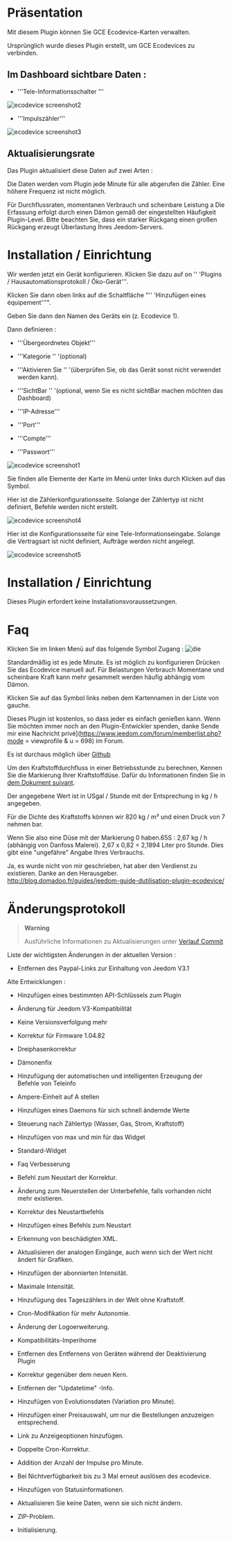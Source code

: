 Präsentation 
============

Mit diesem Plugin können Sie GCE Ecodevice-Karten verwalten.

Ursprünglich wurde dieses Plugin erstellt, um GCE Ecodevices zu verbinden.

Im Dashboard sichtbare Daten : 
-----------------------------------

-   '''Tele-Informationsschalter '''

![ecodevice screenshot2](../images/ecodevice_screenshot2.jpg)

-   '''Impulszähler'''

![ecodevice screenshot3](../images/ecodevice_screenshot3.jpg)

Aktualisierungsrate 
-----------------------------

Das Plugin aktualisiert diese Daten auf zwei Arten :

Die Daten werden vom Plugin jede Minute für alle abgerufen
die Zähler. Eine höhere Frequenz ist nicht möglich.

Für Durchflussraten, momentanen Verbrauch und scheinbare Leistung a
Die Erfassung erfolgt durch einen Dämon gemäß der eingestellten Häufigkeit
Plugin-Level. Bitte beachten Sie, dass ein starker Rückgang einen großen Rückgang erzeugt
Überlastung Ihres Jeedom-Servers.

Installation / Einrichtung 
========================

Wir werden jetzt ein Gerät konfigurieren. Klicken Sie dazu auf
on '' 'Plugins / Hausautomationsprotokoll / Öko-Gerät'''.

Klicken Sie dann oben links auf die Schaltfläche "'' 'Hinzufügen eines
équipement'''".

Geben Sie dann den Namen des Geräts ein (z. Ecodevice 1).

Dann definieren :

-   '''Übergeordnetes Objekt'''

-   '''Kategorie '' '(optional)

-   '''Aktivieren Sie '' '(überprüfen Sie, ob das Gerät sonst nicht verwendet werden kann).

-   '''SichtBar '' '(optional, wenn Sie es nicht sichtBar machen möchten
    das Dashboard)

-   '''IP-Adresse'''

-   '''Port'''

-   '''Compte'''

-   '''Passwort'''

![ecodevice screenshot1](../images/ecodevice_screenshot1.jpg)

Sie finden alle Elemente der Karte im Menü unter
links durch Klicken auf das Symbol.

Hier ist die Zählerkonfigurationsseite. Solange der Zählertyp
ist nicht definiert, Befehle werden nicht erstellt.

![ecodevice screenshot4](../images/ecodevice_screenshot4.jpg)

Hier ist die Konfigurationsseite für eine Tele-Informationseingabe. Solange die
Vertragsart ist nicht definiert, Aufträge werden nicht angelegt.

![ecodevice screenshot5](../images/ecodevice_screenshot5.jpg)

Installation / Einrichtung 
========================

Dieses Plugin erfordert keine Installationsvoraussetzungen.

Faq 
===

Klicken Sie im linken Menü auf das folgende Symbol
Zugang : ![die](../images/acces_sous_indicateur.jpg)

Standardmäßig ist es jede Minute. Es ist möglich zu konfigurieren
Drücken Sie das Ecodevice manuell auf. Für Belastungen Verbrauch
Momentane und scheinbare Kraft kann mehr gesammelt werden
häufig abhängig vom Dämon.

Klicken Sie auf das Symbol links neben dem Kartennamen in der Liste von
gauche.

Dieses Plugin ist kostenlos, so dass jeder es einfach genießen kann. Wenn
Sie möchten immer noch an den Plugin-Entwickler spenden, danke
Sende mir eine Nachricht
privé](https://www.jeedom.com/forum/memberlist.php?mode = viewprofile & u = 698)
im Forum.

Es ist durchaus möglich über
[Github](https://github.com/guenneguezt/plugin-ecodevice)

Um den Kraftstoffdurchfluss in einer Betriebsstunde zu berechnen,
Kennen Sie die Markierung Ihrer Kraftstoffdüse. Dafür du
Informationen finden Sie in [dem Dokument
suivant](http://fr.cd.danfoss.com/PCMPDF/DKBDPD060A204.pdf).

Der angegebene Wert ist in USgal / Stunde mit der Entsprechung in kg / h angegeben.

Für die Dichte des Kraftstoffs können wir 820 kg / m³ und einen Druck von 7 nehmen
bar.

Wenn Sie also eine Düse mit der Markierung 0 haben.65S : 2,67 kg / h (abhängig von
Danfoss Malerei). 2,67 x 0,82 = 2,1894 Liter pro Stunde. Dies gibt eine
"ungefähre" Angabe Ihres Verbrauchs.

Ja, es wurde nicht von mir geschrieben, hat aber den Verdienst zu existieren.
Danke an den Herausgeber.
<http://blog.domadoo.fr/guides/jeedom-guide-dutilisation-plugin-ecodevice/>

Änderungsprotokoll 
=========

> **Warning**
>
> Ausführliche Informationen zu Aktualisierungen unter [Verlauf
> Commit](https://github.com/guenneguezt/plugin-ecodevice/commits/master)

Liste der wichtigsten Änderungen in der aktuellen Version :

-   Entfernen des Paypal-Links zur Einhaltung von Jeedom V3.1

Alte Entwicklungen :

-   Hinzufügen eines bestimmten API-Schlüssels zum Plugin

-   Änderung für Jeedom V3-Kompatibilität

-   Keine Versionsverfolgung mehr

-   Korrektur für Firmware 1.04.82

-   Dreiphasenkorrektur

-   Dämonenfix

-   Hinzufügung der automatischen und intelligenten Erzeugung der Befehle von
    Teleinfo

-   Ampere-Einheit auf A stellen

-   Hinzufügen eines Daemons für sich schnell ändernde Werte

-   Steuerung nach Zählertyp (Wasser, Gas, Strom, Kraftstoff)

-   Hinzufügen von max und min für das Widget

-   Standard-Widget

-   Faq Verbesserung

-   Befehl zum Neustart der Korrektur.

-   Änderung zum Neuerstellen der Unterbefehle, falls vorhanden
    nicht mehr existieren.

-   Korrektur des Neustartbefehls

-   Hinzufügen eines Befehls zum Neustart

-   Erkennung von beschädigten XML.

-   Aktualisieren der analogen Eingänge, auch wenn sich der Wert nicht ändert
    für Grafiken.

-   Hinzufügen der abonnierten Intensität.

-   Maximale Intensität.

-   Hinzufügung des Tageszählers in der Welt ohne Kraftstoff.

-   Cron-Modifikation für mehr Autonomie.

-   Änderung der Logoerweiterung.

-   Kompatibilitäts-Imperihome

-   Entfernen des Entfernens von Geräten während der Deaktivierung
    Plugin

-   Korrektur gegenüber dem neuen Kern.

-   Entfernen der "Updatetime" -Info.

-   Hinzufügen von Evolutionsdaten (Variation pro Minute).

-   Hinzufügen einer Preisauswahl, um nur die Bestellungen anzuzeigen
    entsprechend.

-   Link zu Anzeigeoptionen hinzufügen.

-   Doppelte Cron-Korrektur.

-   Addition der Anzahl der Impulse pro Minute.

-   Bei Nichtverfügbarkeit bis zu 3 Mal erneut auslösen
    des ecodevice.

-   Hinzufügen von Statusinformationen.

-   Aktualisieren Sie keine Daten, wenn sie sich nicht ändern.

-   ZIP-Problem.

-   Initialisierung.


